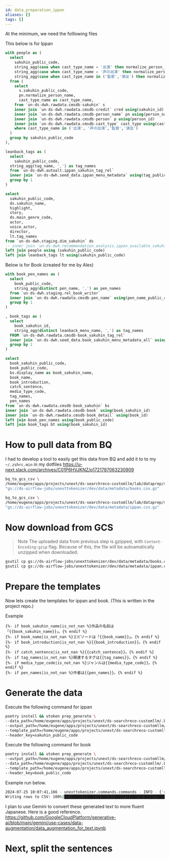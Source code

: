 ```yaml
---
id: data_preparation_ippan
aliases: []
tags: []
---
```


At the minimum, we need the folllowing files

This below is for Ippan

```sql
with people as (
  select 
    sakuhin_public_code,
    string_agg(case when cast_type_name = '出演' then normalize_person_name end, ', ') as actor,
    string_agg(case when cast_type_name = '声の出演' then normalize_person_name end, ', ') as voice_actor,
    string_agg(case when cast_type_name in ('監督','演出') then normalize_person_name end, ', ') as director
  from (
    select
      s.sakuhin_public_code,
      pn.normalize_person_name,
      cast_type_name as cast_type_name,
    from `un-ds-dwh.rawdata.cmsdb-sakuhin` s
    inner join `un-ds-dwh.rawdata.cmsdb-credit` cred using(sakuhin_id)
    inner join `un-ds-dwh.rawdata.cmsdb-person_name` pn using(person_name_id)
    inner join `un-ds-dwh.rawdata.cmsdb-person` p using(person_id)
    inner join `un-ds-dwh.rawdata.cmsdb-cast_type` cast_type using(cast_type_id)
    where cast_type_name in ('出演', '声の出演','監督','演出')
  )
  group by sakuhin_public_code
),

leanback_tags as (
  select
    sakuhin_public_code,
  string_agg(tag_name, ',') as tag_names
  from `un-ds-dwh.autoalt.ippan_sakuhin_tag_rel`
  inner join `un-ds-dwh.seed_data.ippan_menu_metadata` using(tag_public_code)
  group by 1
)

select 
  sakuhin_public_code,
  ds.sakuhin_name,
  highlight,
  story,
  ds.main_genre_code,
  actor,
  voice_actor,
  director,
  lt.tag_names
from `un-ds-dwh.staging.dim_sakuhin` ds
-- inner join `un-ds-dwh.recommendation_analysis.ippan_available_sakuhin` using(sakuhin_public_code)
left join people using (sakuhin_public_code)
left join leanback_tags lt using(sakuhin_public_code)
```

Below is for Book (created for me by Alex)

```sql
with book_pen_names as (
  select
    book_public_code,
    string_agg(distinct pen_name, ',') as pen_names
  from `un-ds-dwh.staging.rel_book_writer`
  inner join `un-ds-dwh.rawdata.cmsdb-pen_name` using(pen_name_public_code)
  group by 1
)

, book_tags as (
  select
    book_sakuhin_id,
    string_agg(distinct leanback_menu_name, ',') as tag_names
  FROM `un-ds-dwh.rawdata.cmsdb-book_sakuhin_tag_rel`
  inner join `un-ds-dwh.seed_data.book_sakuhin_menu_metadata_all` using(tag_id)
  group by 1
)

select
  book_sakuhin_public_code,
  book_public_code,
  bs.display_name as book_sakuhin_name,
  book_name,
  book_introduction,
  catch_sentence,
  media_type_code,
  tag_names,
  pen_names
from `un-ds-dwh.rawdata.cmsdb-book_sakuhin` bs
inner join `un-ds-dwh.rawdata.cmsdb-book` using(book_sakuhin_id)
inner join `un-ds-dwh.rawdata.cmsdb-book_detail` using(book_id)
left join book_pen_names using(book_public_code)
left join book_tags bt using(book_sakuhin_id)
```

# How to pull data from BQ

I had to develop a tool to easily get this data from BQ and add it to to my `~/.zshrc.min` in my dotfiles
https://u-next.slack.com/archives/C01P6HVJKNZ/p1721787063230909

```bash
bq_to_gcs_csv \
/home/eugene/apps/projects/unext/ds-searchreco-customllm/lab/dataprep/sqls/book.sql \
"gs://ds-airflow-jobs/unexttokenizer/dev/data/metadata/books.csv.gz"
```

```bash
bq_to_gcs_csv \
/home/eugene/apps/projects/unext/ds-searchreco-customllm/lab/dataprep/sqls/ippan.sql \
"gs://ds-airflow-jobs/unexttokenizer/dev/data/metadata/ippan.csv.gz"
```

# Now download from GCS

> Note
> The uploaded data from previous step is gzipped, with `Content-Encoding:gzip` flag.
> Because of this, the file will be autoamatically unzipped when downloaded.

```bash
gsutil cp gs://ds-airflow-jobs/unexttokenizer/dev/data/metadata/books.csv.gz /home/eugene/apps/projects/unext/ds-searchreco-customllm/.build/data/books.csv
gsutil cp gs://ds-airflow-jobs/unexttokenizer/dev/data/metadata/ippan.csv.gz /home/eugene/apps/projects/unext/ds-searchreco-customllm/.build/data/ippan.csv
```

# Prepare the templates

Now lets create the templates for ippan and book. (This is written in the project repo.)

Example

```jinja
{%- if book_sakuhin_name|is_not_nan %}作品の名前は「{{book_sakuhin_name}}」。{% endif %}
{%- if book_name|is_not_nan %}エピソードは「{{book_name}}」。{% endif %}
{%- if book_introduction|is_not_nan %}{{book_introduction}}。{% endif %}
{%- if catch_sentence|is_not_nan %}{{catch_sentence}}。{% endif %}
{%- if tag_names|is_not_nan %}関連するタグは{{tag_names}}。{% endif %}
{%- if media_type_code|is_not_nan %}ジャンルは{{media_type_code}}。{% endif %}
{%- if pen_names|is_not_nan %}作者は{{pen_names}}。{% endif %}
```

# Generate the data
Execute the following command for ippan

```bash
poetry install && utoken prep_generate \
--data_path=/home/eugene/apps/projects/unext/ds-searchreco-customllm/.build/data/ippan.csv \
--output_path=/home/eugene/apps/projects/unext/ds-searchreco-customllm/.build/prep/ippan_generated.jsonl \
--template_path=/home/eugene/apps/projects/unext/ds-searchreco-customllm/lab/dataprep/templates/ippan.j2 \
--header_key=sakuhin_public_code
```

Execute the following command for book

```bash
poetry install && utoken prep_generate \
--output_path=/home/eugene/apps/projects/unext/ds-searchreco-customllm/.build/prep/book_generated.jsonl \
--data_path=/home/eugene/apps/projects/unext/ds-searchreco-customllm/.build/data/books.csv \
--template_path=/home/eugene/apps/projects/unext/ds-searchreco-customllm/lab/dataprep/templates/book.j2 \
--header_key=book_public_code
```

Example run below.
```bash
2024-07-25 10:07:41,166 - unexttokenizer.commands.commands - INFO - {'output_path': '/home/eugene/apps/projects/unext/ds-searchreco-customllm/.build/prep/book_generated.csv', 'data_path': '/home/eugene/apps/projects/unext/ds-searchreco-customllm/.build/data/books.csv', 'template_path': '/home/eugene/apps/projects/unext/ds-searchreco-customllm/lab/dataprep/templates/book.j2', 'header_key': 'book_public_code'}                                                                                                                                                                                                                                                                                             
Writing rows to CSV: 100%|██████████████████████████████████████████████████████████████████████████████████████████████████████| 1602958/1602958 [01:25<00:00, 18843.09row/s]
```

I plan to use Gemini to convert these generated text to more fluent Japanese. Here is a good reference.
https://github.com/GoogleCloudPlatform/generative-ai/blob/main/gemini/use-cases/data-augmentation/data_augmentation_for_text.ipynb

# Next, split the sentences


